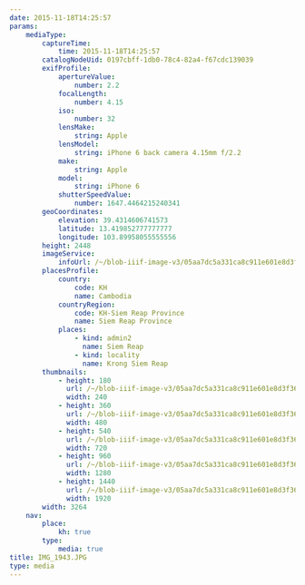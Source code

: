 ```yaml
---
date: 2015-11-18T14:25:57
params:
    mediaType:
        captureTime:
            time: 2015-11-18T14:25:57
        catalogNodeUid: 0197cbff-1db0-78c4-82a4-f67cdc139039
        exifProfile:
            apertureValue:
                number: 2.2
            focalLength:
                number: 4.15
            iso:
                number: 32
            lensMake:
                string: Apple
            lensModel:
                string: iPhone 6 back camera 4.15mm f/2.2
            make:
                string: Apple
            model:
                string: iPhone 6
            shutterSpeedValue:
                number: 1647.4464215240341
        geoCoordinates:
            elevation: 39.4314606741573
            latitude: 13.419852777777777
            longitude: 103.89958055555556
        height: 2448
        imageService:
            infoUrl: /~/blob-iiif-image-v3/05aa7dc5a331ca8c911e601e8d3f36f45d909a76c91adda982be52c21feca305/info.json
        placesProfile:
            country:
                code: KH
                name: Cambodia
            countryRegion:
                code: KH-Siem Reap Province
                name: Siem Reap Province
            places:
                - kind: admin2
                  name: Siem Reap
                - kind: locality
                  name: Krong Siem Reap
        thumbnails:
            - height: 180
              url: /~/blob-iiif-image-v3/05aa7dc5a331ca8c911e601e8d3f36f45d909a76c91adda982be52c21feca305/full/240%2C180/0/default.jpg
              width: 240
            - height: 360
              url: /~/blob-iiif-image-v3/05aa7dc5a331ca8c911e601e8d3f36f45d909a76c91adda982be52c21feca305/full/480%2C360/0/default.jpg
              width: 480
            - height: 540
              url: /~/blob-iiif-image-v3/05aa7dc5a331ca8c911e601e8d3f36f45d909a76c91adda982be52c21feca305/full/720%2C540/0/default.jpg
              width: 720
            - height: 960
              url: /~/blob-iiif-image-v3/05aa7dc5a331ca8c911e601e8d3f36f45d909a76c91adda982be52c21feca305/full/1280%2C960/0/default.jpg
              width: 1280
            - height: 1440
              url: /~/blob-iiif-image-v3/05aa7dc5a331ca8c911e601e8d3f36f45d909a76c91adda982be52c21feca305/full/1920%2C1440/0/default.jpg
              width: 1920
        width: 3264
    nav:
        place:
            kh: true
        type:
            media: true
title: IMG_1943.JPG
type: media
---
```

